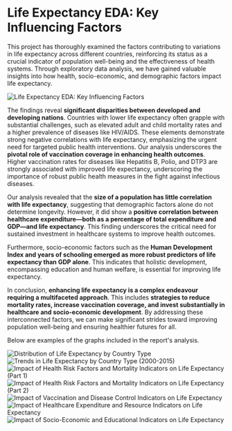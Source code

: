 # Life Expectancy EDA: Key Influencing Factors

This project has thoroughly examined the factors contributing to variations in life expectancy across different countries, reinforcing its status as a crucial indicator of population well-being and the effectiveness of health systems. Through exploratory data analysis, we have gained valuable insights into how health, socio-economic, and demographic factors impact life expectancy.

![Life Expectancy EDA: Key Influencing Factors](https://github.com/yildiramdsa/life_expectancy_eda_key_influencing_factors/blob/main/images/life_expectancy_eda_key_influencing_factors.png)

The findings reveal **significant disparities between developed and developing nations**. Countries with lower life expectancy often grapple with substantial challenges, such as elevated adult and child mortality rates and a higher prevalence of diseases like HIV/AIDS. These elements demonstrate strong negative correlations with life expectancy, emphasizing the urgent need for targeted public health interventions. Our analysis underscores the **pivotal role of vaccination coverage in enhancing health outcomes**. Higher vaccination rates for diseases like Hepatitis B, Polio, and DTP3 are strongly associated with improved life expectancy, underscoring the importance of robust public health measures in the fight against infectious diseases.

Our analysis revealed that the **size of a population has little correlation with life expectancy**, suggesting that demographic factors alone do not determine longevity. However, it did show a **positive correlation between healthcare expenditure—both as a percentage of total expenditure and GDP—and life expectancy**. This finding underscores the critical need for sustained investment in healthcare systems to improve health outcomes.

Furthermore, socio-economic factors such as the **Human Development Index and years of schooling emerged as more robust predictors of life expectancy than GDP alone**. This indicates that holistic development, encompassing education and human welfare, is essential for improving life expectancy.

In conclusion, **enhancing life expectancy is a complex endeavour requiring a multifaceted approach**. This includes **strategies to reduce mortality rates, increase vaccination coverage, and invest substantially in healthcare and socio-economic development**. By addressing these interconnected factors, we can make significant strides toward improving population well-being and ensuring healthier futures for all.

Below are examples of the graphs included in the report's analysis.

![Distribution of Life Expectancy by Country Type](https://github.com/yildiramdsa/life_expectancy_eda_key_influencing_factors/blob/main/images/distribution_of_life_expectancy_by_country_type.png)
![Trends in Life Expectancy by Country Type (2000-2015)](https://github.com/yildiramdsa/life_expectancy_eda_key_influencing_factors/blob/main/images/trends_in_life_expectancy_by_country_type_2000_2015.png)
![Impact of Health Risk Factors and Mortality Indicators on Life Expectancy (Part 1)](https://github.com/yildiramdsa/life_expectancy_eda_key_influencing_factors/blob/main/images/impact_of_health_risk_factors_and_mortality_indicators_on_life_expectancy_part_1.png)
![Impact of Health Risk Factors and Mortality Indicators on Life Expectancy (Part 2)](https://github.com/yildiramdsa/life_expectancy_eda_key_influencing_factors/blob/main/images/impact_of_health_risk_factors_and_mortality_indicators_on_life_expectancy_part_2.png)
![Impact of Vaccination and Disease Control Indicators on Life Expectancy](https://github.com/yildiramdsa/life_expectancy_eda_key_influencing_factors/blob/main/images/impact_of_vaccination_and_disease_control_indicators_on_life_expectancy.png)
![Impact of Healthcare Expenditure and Resource Indicators on Life Expectancy](https://github.com/yildiramdsa/life_expectancy_eda_key_influencing_factors/blob/main/images/impact_of_healthcare_expenditure_and_resource_indicators_on_life_expectancy.png)
![Impact of Socio-Economic and Educational Indicators on Life Expectancy](https://github.com/yildiramdsa/life_expectancy_eda_key_influencing_factors/blob/main/images/impact_of_socio_economic_and_educational_indicators_on_life_expectancy.png)
